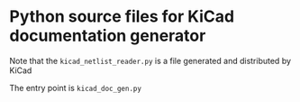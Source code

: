 # Python source files for KiCad documentation generator

Note that the `kicad_netlist_reader.py` is a file generated and distributed by KiCad

The entry point is `kicad_doc_gen.py`
